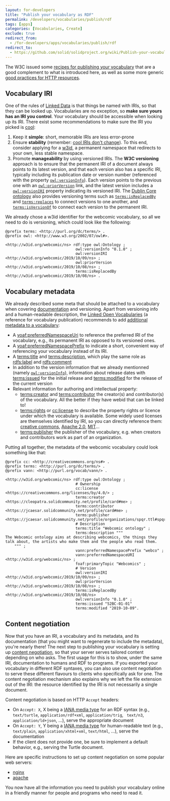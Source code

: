 ```yaml
---
layout: for-developers
title: "Publish your vocabulary as RDF"
permalink: /developers/vocabularies/publish/rdf
tags: [apps]
categories: [Vocabularies, Create]
exclude: true
redirect_from:
  - /for-developers/apps/vocabularies/publish/rdf
redirect_to:
  - https://github.com/solid/solidproject.org/wiki/Publish-your-vocabulary-as-RDF
---
```


The W3C issued some [recipes for publishing your vocabulary](https://www.w3.org/TR/swbp-vocab-pub/) that are a good complement to what is introduced here, as well as some more generic [good practices for HTTP resources](https://www.w3.org/TR/chips/).

## <a id="iri"/> Vocabulary IRI

One of the rules of [Linked Data](https://www.w3.org/DesignIssues/LinkedData) is that things be named with IRIs, so that they can be looked up. Vocabularies are no exception, so **make sure yours has an IRI you control**. Your vocabulary should be accessible when looking up its IRI. There exist some recommendations to make sure the IRI you picked is [cool](https://www.w3.org/TR/cooluris/):

1. Keep it **simple**: short, memorable IRIs are less error-prone
2. Ensure **stability** (remember: [cool IRIs don't change](https://www.w3.org/Provider/Style/URI)). To this end, consider applying for a [w3id](https://w3id.org/), a permanent namespace that redirects to your own, less stable namespace.
3. Promote **manageability** by using versioned IRIs. The **W3C versioning** approach is to ensure that the permanent IRI of a document always points to its latest version, and that each version also has a specific IRI, typically including its publication date or version number (referenced with the property [`owl:versionInfo`](http://www.w3.org/2002/07/owl#versionInfo)). Each version points to the previous one with an [`owl:priorVersion`](http://www.w3.org/2002/07/owl#priorVersion) link, and the latest version includes a [`owl:versionIRI`](http://www.w3.org/2002/07/owl#versionIRI) property indicating its versioned IRI. The [Dublin Core ontology](https://www.dublincore.org/specifications/dublin-core/dcmi-terms/) also provides versioning terms such as [`terms:isReplacedBy`](http://purl.org/dc/terms/isReplacedBy) and [`terms:replaces`](http://purl.org/dc/terms/replaces) to connect versions to one another, and [`terms:isVersionOf`](http://purl.org/dc/terms/isVersionOf) to connect each version to the permanent IRI.

We already chose a w3id identifier for the webcomic vocabulary, so all we need to do is versioning, which could look like the following:

```
@prefix terms: <http://purl.org/dc/terms/> .
@prefix owl: <http://www.w3.org/2002/07/owl#>.

<http://w3id.org/webcomic/ns> rdf:type owl:Ontology ;
                               owl:versionInfo "0.1.0" ;
                               owl:versionIRI <http://w3id.org/webcomic/2019/10/09/ns> ;
                               owl:priorVersion <http://w3id.org/webcomic/2019/10/08/ns> ;
                               terms:isReplacedBy <http://w3id.org/webcomic/2019/10/08/ns> .
```

## Vocabulary metadata

We already described some meta that should be attached to a vocabulary when covering [documentation](/developers/vocabularies/create/best-practices#vocab-doc) and versioning. Apart from versioning info and a human-readable description, the [Linked Open Vocabularies](https://lov.linkeddata.es) (a reference for vocabulary publication) recommends to add [additional metadata to a vocabulary](https://lov.linkeddata.es/Recommendations_Vocabulary_Design.pdf):

- A [voaf:preferredNamespaceUri](http://purl.org/vocommons/voaf#preferredNamespaceUri) to reference the preferred IRI of the vocabulary, e.g., its permanent IRI as opposed to its versioned ones.
- A [voaf:preferredNamespacePrefix](http://purl.org/vocommons/voaf#preferredNamespacePrefix) to indicate a short, convenient way of referencing your vocabulary instead of its IRI.
- A [terms:title](http://purl.org/dc/terms/title) and [terms:description](http://purl.org/dc/terms/description), which play the same role as [rdfs:label](http://www.w3.org/2000/01/rdf-schema#label) and [rdfs:comment](http://www.w3.org/2000/01/rdf-schema#label)
- In addition to the version information that we already mentionned (namely [`owl:versionInfo`](http://www.w3.org/2002/07/owl#versionInfo)), information about release dates with [terms:issued](http://purl.org/dc/terms/issued) for the initial release and [terms:modified](http://purl.org/dc/terms/modified) for the release of the current version
- Relevant information for authoring and intellectual property:
  - [terms:creator](http://purl.org/dc/terms/creator) and [terms:contributor](http://purl.org/dc/terms/contributor) the creator(s) and contributor(s) of the vocabulary. All the better if they have webid that can be linked to!
  - [terms:rights](http://purl.org/dc/terms/rights) or [cc:license](http://creativecommons.org/ns#licence) to describe the property rights or licence under which the vocabulary is available. Some widely used licenses are themselves identified by IRI, so you can directly reference them: [creative commons](https://creativecommons.org/licenses/by/4.0/), [Apache 2.0](https://opensource.org/licenses/Apache-2.0), [MIT](https://opensource.org/licenses/mit-license)...
  - [terms:publisher](http://purl.org/dc/terms/publisher) the publisher of the vocabulary, e.g. when creators and contributors work as part of an organization.

Putting all together, the metadata of the webcomic vocabulary could look something like that:

```
@prefix cc: <http://creativecommons.org/ns#> .
@prefix terms: <http://purl.org/dc/terms/> .
@prefix vann: <http://purl.org/vocab/vann/> .

<http://w3id.org/webcomic/ns> rdf:type owl:Ontology ;
                               # Ownership
                               cc:license <https://creativecommons.org/licenses/by/4.0/> ;
                               terms:creator <https://cleopatra.solidcommunity.net/profile/card#me> ;
                               terms:contributor <https://jcaesar.solidcommunity.net/profile/card#me> ;
                               terms:publisher <https://jcaesar.solidcommunity.net/profile/organizations/spqr.ttl#spqr>;
                               # Description
                               terms:title "Webcomic ontology" ;
                               terms:description """
The Webcomic ontology aims at describing webcomics, the things they talk about, the artists who make them and the people who read them.
    """ ;
                               vann:preferredNamespacePrefix "webco" ;
                               vann:preferredNamespaceURI <http://w3id.org/webcomic/ns> ;
                               foaf:primaryTopic "Webcomics" ;
                               # Version
                               owl:versionIRI <http://w3id.org/webcomic/2019/10/09/ns> ;
                               owl:priorVersion <http://w3id.org/webcomic/2019/10/08/ns> ;
                               terms:isReplacedBy <http://w3id.org/webcomic/2019/10/08/ns>
                               owl:versionInfo "0.1.0" ;
                               terms:issued "52BC-01-01"
                               terms:modified "2019-10-09".
```

## Content negotiation

Now that you have an IRI, a vocabulary and its metadata, and its documentation (that you might want to regenerate to include the metadata), you're nearly there! The next step to publishing your vocabulary is setting up [content negotiation](https://developer.mozilla.org/en-US/docs/Web/HTTP/Content_negotiation), so that your server serves tailored content depending on who asks. The first usage for this is to show, under the same IRI, documentation to humans and RDF to programs. If you exported your vocabulary in different RDF syntaxes, you can also use content negotiation to serve these different flavours to clients who specifically ask for one. The content negotiation mechanism also explains why we left the file extension out of the IRI: the resource identified by the IRI is not necessarily a single document.

Content negotiation is based on HTTP `Accept` headers:

- On `Accept: X`, X being a [IANA media type](https://www.iana.org/assignments/media-types/media-types.xhtml) for an RDF syntax (e.g., `text/turtle`, `application/rdf+xml`, `application/trig`, ` text/n3`, ` 	application/ld+json`, ...), serve the appropriate document
- On `Accept: Y`, Y being a [IANA media type](https://www.iana.org/assignments/media-types/media-types.xhtml) for human-readable text (e.g., `text/plain`, `application/xhtml+xml`, `text/html`, ...), serve the documentation
- If the client does not provide one, be sure to implement a default behavior, e.g., serving the Turtle document.

Here are specific instructions to set up content negotiation on some popular web servers:

- [nginx](https://pieterheyvaert.com/blog/2019/02/25/nginx-conneg/)
- [apache](https://linkingresearch.wordpress.com/2013/10/07/how-to-properly-publish-a-vocabulary-or-ontology-in-the-web-part-4-of-6/)

You now have all the information you need to publish your vocabulary online in a friendly manner for people and programs who need to read it.

<!--What about publishing it in a [form that makes it easy to reuse for developers](/developers/vocabularies/publish/artifacts) ?-->
